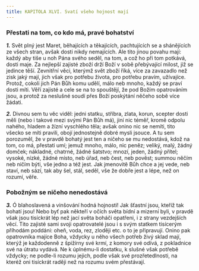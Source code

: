 ```yaml
---
title: KAPITOLA XLVI. Svatí všeho hojnost mají
---
```


### Přestati na tom, co kdo má, pravé bohatství

**_1._** Svět plný jest Maret, běhajících a těkajících, pachtujících se a shánějících ze všech stran, avšak dosti nikdy nemajících. Ale tito jinou povahu mají: každý aby tiše u noh Pána svého seděl, na tom, a což ho při tom potkává, dosti maje. Za nejlepší zajisté zboží drží Boží v sobě přebývající milost, jíž se jedince těší. Zevnitřní věci, kterýmž svět zboží říká, více za zavazadlo než zisk jaký mají, jich však pro potřebu života, pro potřebu pravím, užívajíce. Protož, cokoli jich Pán Bůh komu udělí, málo neb mnoho, každý se praví dosti míti. Věří zajisté a cele se na to spouštějí, že pod Božím opatrováním jsou, a protož za neslušné soudí přes Boží poskýtání něčeho sobě více žádati.

  

**_2._** Divnou sem tu věc viděl: jedni statku, stříbra, zlata, korun, scep­ter dosti měli (nebo i takové mezi svými Pán Bůh má), jiní nic téměř, kromě odpolu nahého, hladem a žízní vyschlého těla; avšak onino nic se nemíti, tito všecko se míti pravili, obojí jednostejně dobré mysli jsouce. A tu sem porozuměl, že v pravdě bohatý jest ten a ničeho se mu nedostává, kdož na tom, co má, přestati umí; jemuž mnoho, málo, nic peněz; veliký, malý, žádný domček; nákladné, chatrné, žádné šatstvo; mnozí, jeden, žádný přítel; vysoké, nízké, žádné místo, neb úřad, neb čest, neb pověst; summou něčím neb ničím býti, vše jedno a též jest. Jak jmenovitě Bůh chce a jej vede, neb staví, neb sází, tak aby šel, stál, seděl, vše že dobře jest a lépe, než on rozumí, věře.

### Pobožným se ničeho nenedostává

**_3._** Ó blahoslavená a vinšování hodná hojnosti! Jak šťastní jsou, kteříž tak bohatí jsou! Nebo byť pak někteří v očích světa bídní a mizerní byli, v pravdě však jsou tisíckrát lép než jací světa boháči opatřeni, i z strany vezdejších věcí. Tito zajisté sami svoji opatrovatelé jsou i s svým statkem tisícerým příhodám poddáni: oheň, voda, rez, zloději etc. o to je připravují. Onino pak opatrovníka majíce Boha, vždycky u něho všech potřeb živý sklad mají, kterýž je každodenně z špižírny své krmí, z komory své odívá, z pokladnice své na útratu vydává. Ne k úplnému-li dostatku, k slušné však potřebě vždycky; ne podle-li rozumu jejich, podle však své prozřetedlnosti, na kteréž oni tisíckrát raději než na rozumu svém přestávají.
